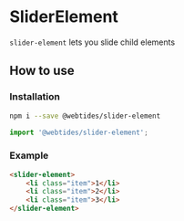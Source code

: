 # SliderElement

`slider-element` lets you slide child elements

## How to use

### Installation

```sh
npm i --save @webtides/slider-element
```

```js
import '@webtides/slider-element';
```

### Example

```html
<slider-element>
    <li class="item">1</li>
    <li class="item">2</li>
    <li class="item">3</li>
</slider-element>
```
